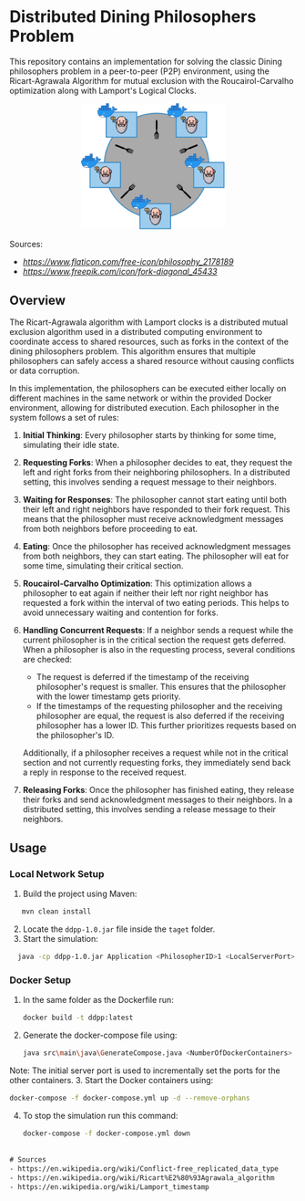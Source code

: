 
# Distributed Dining Philosophers Problem
This repository contains an implementation for solving the classic Dining philosophers problem in a peer-to-peer (P2P) environment, using the Ricart-Agrawala Algorithm for mutual exclusion with the Roucairol-Carvalho optimization along with Lamport's Logical Clocks.
   <div><center><img src="https://raw.githubusercontent.com/itakurah/Distributed-Dining-Philosophers-Problem/main/images/table.jpg" width=50% height=50%></center></div>

Sources:
- *https://www.flaticon.com/free-icon/philosophy_2178189*
- *https://www.freepik.com/icon/fork-diagonal_45433*

## Overview
The Ricart-Agrawala algorithm with Lamport clocks is a distributed mutual exclusion algorithm used in a distributed computing environment to coordinate access to shared resources, such as forks in the context of the dining philosophers problem. This algorithm ensures that multiple philosophers can safely access a shared resource without causing conflicts or data corruption.

In this implementation, the philosophers can be executed either locally on different machines in the same network or within the provided Docker environment, allowing for distributed execution. Each philosopher in the system follows a set of rules:
1.  **Initial Thinking**: Every philosopher starts by thinking for some time, simulating their idle state.

2.  **Requesting Forks**: When a philosopher decides to eat, they request the left and right forks from their neighboring philosophers. In a distributed setting, this involves sending a request message to their neighbors.

3.  **Waiting for Responses**: The philosopher cannot start eating until both their left and right neighbors have responded to their fork request. This means that the philosopher must receive acknowledgment messages from both neighbors before proceeding to eat.

4. **Eating**: Once the philosopher has received acknowledgment messages from both neighbors, they can start eating. The philosopher will eat for some time, simulating their critical section.

5. **Roucairol-Carvalho Optimization**: This optimization allows a philosopher to eat again if neither their left nor right neighbor has requested a fork within the interval of two eating periods. This helps to avoid unnecessary waiting and contention for forks.

6. **Handling Concurrent Requests**: If a neighbor sends a request while the current philosopher is in the critical section the request gets deferred. When a philosopher is also in the requesting process, several conditions are checked:
    - The request is deferred if the timestamp of the receiving philosopher's request is smaller. This ensures that the philosopher with the lower timestamp gets priority.
    - If the timestamps of the requesting philosopher and the receiving philosopher are equal, the request is also deferred if the receiving philosopher has a lower ID. This further prioritizes requests based on the philosopher's ID.

   Additionally, if a philosopher receives a request while not in the critical section and not currently requesting forks, they immediately send back a reply in response to the received request.


7. **Releasing Forks**: Once the philosopher has finished eating, they release their forks and send acknowledgment messages to their neighbors. In a distributed setting, this involves sending a release message to their neighbors.
## Usage
### Local Network Setup
1. Build the project using Maven:
```sh
   mvn clean install
   ```
2. Locate the `ddpp-1.0.jar` file inside the `taget` folder.
3. Start the simulation:
 ```sh
   java -cp ddpp-1.0.jar Application <PhilosopherID>1 <LocalServerPort> <LeftNeighborHostAddress> <LeftNeighborPort> <RightNeighborHostAddress> <RightNeighborPort>
   ```
### Docker Setup
1. In the same folder as the Dockerfile run:
   ```sh
   docker build -t ddpp:latest 
   ```
2. Generate the docker-compose file using:
   ```sh
   java src\main\java\GenerateCompose.java <NumberOfDockerContainers> <InitialServerPort>    
   ```
Note: The initial server port is used to incrementally set the ports for the other containers.
3.  Start the Docker containers using:
   ```sh
   docker-compose -f docker-compose.yml up -d --remove-orphans
  ```
4. To stop the simulation run this command:
   ```sh
   docker-compose -f docker-compose.yml down
  ```

# Sources
- https://en.wikipedia.org/wiki/Conflict-free_replicated_data_type
- https://en.wikipedia.org/wiki/Ricart%E2%80%93Agrawala_algorithm
- https://en.wikipedia.org/wiki/Lamport_timestamp
